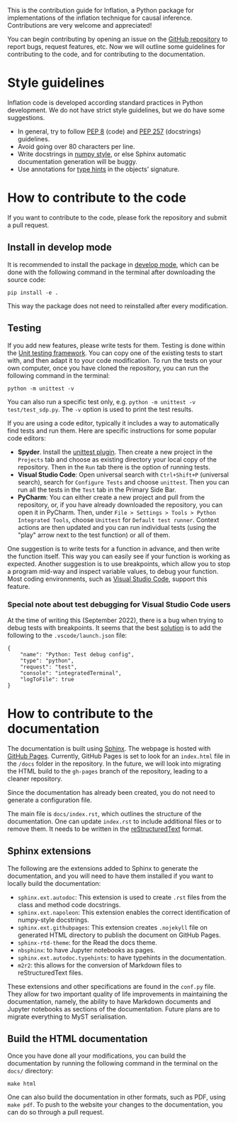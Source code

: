 This is the contribution guide for Inflation, a Python package for implementations of the inflation technique for causal inference. Contributions are very welcome and appreciated!

You can begin contributing by opening an issue on the [GitHub repository](https://github.com/ecboghiu/inflation) to report bugs, request features, etc. Now we will outline some guidelines for contributing to the code, and for contributing to the documentation.

# Style guidelines

Inflation code is developed according standard practices in Python development. We do not have strict style guidelines, but we do have some suggestions.
- In general, try to follow [PEP 8](https://peps.python.org/pep-0008/) (code) and [PEP 257](https://peps.python.org/pep-0257/) (docstrings) guidelines.
- Avoid going over 80 characters per line.
- Write docstrings in [numpy style](https://numpydoc.readthedocs.io/en/latest/format.html), or else Sphinx automatic documentation generation will be buggy.
- Use annotations for [type hints](https://docs.python.org/3/library/typing.html) in the objects’ signature.

# How to contribute to the code

If you want to contribute to the code, please fork the repository and submit a pull request.

## Install in develop mode

It is recommended to install the package in [develop mode](https://stackoverflow.com/questions/19048732/python-setup-py-develop-vs-install), which can be done with the following command in the terminal after downloading the source code:
```
pip install -e .
```
This way the package does not need to reinstalled after every modification.

## Testing
If you add new features, please write tests for them. Testing is done within the [Unit testing framework](https://docs.python.org/3/library/unittest.html). You can copy one of the existing tests to start with, and then adapt it to your code modification. To run the tests on your own computer, once you have cloned the repository, you can run the following command in the terminal:
```
python -m unittest -v
```
You can also run a specific test only, e.g. `python -m unittest -v test/test_sdp.py`. The `-v` option is used to print the test results.

If you are using a code editor, typically it includes a way to automatically find tests and run them. Here are specific instructions for some popular code editors:
- **Spyder**. Install the [unittest plugin](https://www.spyder-ide.org/blog/introducing-unittest-plugin/). Then create a new project in the `Projects` tab and choose as existing directory your local copy of the repository. Then in the `Run` tab there is the option of running tests.
- **Visual Studio Code**: Open universal search with `Ctrl+Shift+P` (universal search), search for `Configure Tests` and choose `unittest`. Then you can run all the tests in the `Test` tab in the Primary Side Bar.
- **PyCharm**: You can either create a new project and pull from the repository, or, if you have already downloaded the repository, you can open it in PyCharm. Then, under `File > Settings > Tools > Python Integrated Tools`, choose `Unittest` for `Default test runner`. Context actions are then updated and you can run individual tests (using the "play" arrow next to the test function) or all of them.

One suggestion is to write tests for a function in advance, and then write the function itself. This way you can easily see if your function is working as expected. Another suggestion is to use breakpoints, which allow you to stop a program mid-way and inspect variable values, to debug your function. Most coding environments, such as [Visual Studio Code](https://code.visualstudio.com/docs/editor/debugging), support this feature.

### Special note about test debugging for Visual Studio Code users

At the time of writing this (September 2022), there is a bug when trying to debug tests with breakpoints. It seems that the best [solution](https://github.com/microsoft/vscode-python/issues/10722) is to add the following to the `.vscode/launch.json` file:
```
{
    "name": "Python: Test debug config",
    "type": "python",
    "request": "test",
    "console": "integratedTerminal",
    "logToFile": true
}
```

# How to contribute to the documentation

The documentation is built using [Sphinx](https://www.sphinx-doc.org/en/master/). The webpage is hosted with [GitHub Pages](https://pages.github.com/). Currently, GitHub Pages is set to look for an `index.html` file in the `/docs` folder in the repository. In the future, we will look into migrating the HTML build to the `gh-pages` branch of the repository, leading to a cleaner repository.

Since the documentation has already been created, you do not need to generate a configuration file.

The main file is `docs/index.rst`, which outlines the structure of the documentation. One can update `index.rst` to include additional files or to remove them. It needs to be written in the [reStructuredText](https://www.sphinx-doc.org/en/master/usage/restructuredtext/basics.html) format.

## Sphinx extensions

The following are the extensions added to Sphinx to generate the documentation, and you will need to have them installed if you want to locally build the documentation:

* `sphinx.ext.autodoc`: This extension is used to create `.rst` files from the class and method code docstrings.
* `sphinx.ext.napoleon`: This extension enables the correct identification of numpy-style docstrings.
* `sphinx.ext.githubpages`: This extension creates `.nojekyll` file on generated HTML directory to publish the document on GitHub Pages.
* `sphinx-rtd-theme`: for the Read the docs theme.
* `nbsphinx`: to have Jupyter notebooks as pages.
* `sphinx.ext.autodoc.typehints`: to have typehints in the documentation.
* `m2r2`: this allows for the conversion of Markdown files to reStructuredText files.

These extensions and other specifications are found in the `conf.py` file. They allow for two important quality of life improvements in maintaining the documentation, namely, the ability to have Markdown documents and Jupyter notebooks as sections of the documentation. Future plans are to migrate everything to MyST serialisation.

## Build the HTML documentation

Once you have done all your modifications, you can build the documentation by running the following command in the terminal on the `docs/` directory:

```
make html
```

One can also build the documentation in other formats, such as PDF, using `make pdf`. To push to the website your changes to the documentation, you can do so through a pull request.
